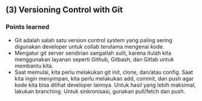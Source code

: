 ## (3) Versioning Control with Git

### Points learned
* Git adalah salah satu version control system yang paling sering digunakan developer untuk collab terutama mengenai kode.
* Mengatur git server sendirian sangatlah sulit, karena itulah kita menggunakan layanan seperti Github, Gitbash, dan Gitlab untuk membantu kita.
* Saat memulai, kita perlu melakukan git init, clone, dan/atau config. Saat kita ingin menyimpan, kita perlu melakukan add, commit, dan push agar kode kita bisa dilihat developer lainnya. Untuk hasil yang lebih maksimal, lakukan branching. Untuk sinkronisasi, gunakan pull/fetch dan push.
